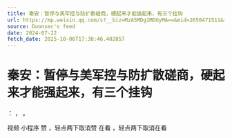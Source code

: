 ```yaml
---
title: 秦安：暂停与美军控与防扩散磋商，硬起来才能强起来，有三个挂钩
url: https://mp.weixin.qq.com/s?__biz=MzA5MDg1MDUyMA==&mid=2650471511&idx=1&sn=42877021639c923789bfedb95c8acd26
source: Doonsec's feed
date: 2024-07-22
fetch_date: 2025-10-06T17:38:46.402857
---
```


# 秦安：暂停与美军控与防扩散磋商，硬起来才能强起来，有三个挂钩

：
，
。

视频
小程序
赞
，轻点两下取消赞
在看
，轻点两下取消在看